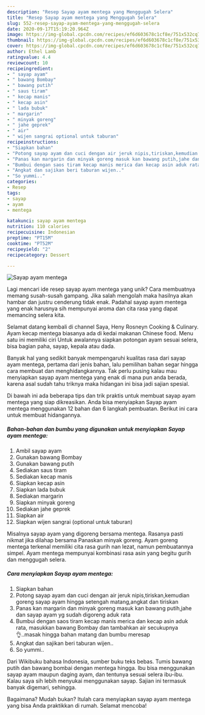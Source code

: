 ```yaml
---
description: "Resep Sayap ayam mentega yang Menggugah Selera"
title: "Resep Sayap ayam mentega yang Menggugah Selera"
slug: 552-resep-sayap-ayam-mentega-yang-menggugah-selera
date: 2020-09-17T15:19:20.964Z
image: https://img-global.cpcdn.com/recipes/ef6d603678c1cf8e/751x532cq70/sayap-ayam-mentega-foto-resep-utama.jpg
thumbnail: https://img-global.cpcdn.com/recipes/ef6d603678c1cf8e/751x532cq70/sayap-ayam-mentega-foto-resep-utama.jpg
cover: https://img-global.cpcdn.com/recipes/ef6d603678c1cf8e/751x532cq70/sayap-ayam-mentega-foto-resep-utama.jpg
author: Ethel Lamb
ratingvalue: 4.4
reviewcount: 10
recipeingredient:
- " sayap ayam"
- " bawang Bombay"
- " bawang putih"
- " saus tiram"
- " kecap manis"
- " kecap asin"
- " lada bubuk"
- " margarin"
- " minyak goreng"
- " jahe geprek"
- " air"
- " wijen sangrai optional untuk taburan"
recipeinstructions:
- "Siapkan bahan"
- "Potong sayap ayam dan cuci dengan air jeruk nipis,tiriskan,kemudian goreng sayap ayam hingga setengah matang,angkat dan tiriskan"
- "Panas kan margarin dan minyak goreng masuk kan bawang putih,jahe dan sayap ayam yg sudah digoreng aduk rata"
- "Bumbui dengan saos tiram kecap manis merica dan kecap asin aduk rata, masukkan bawang Bombay dan tambahkan air secukupnya 👌..masak hingga bahan matang dan bumbu meresap"
- "Angkat dan sajikan beri taburan wijen.."
- "So yummi.."
categories:
- Resep
tags:
- sayap
- ayam
- mentega

katakunci: sayap ayam mentega 
nutrition: 110 calories
recipecuisine: Indonesian
preptime: "PT15M"
cooktime: "PT52M"
recipeyield: "2"
recipecategory: Dessert

---
```



![Sayap ayam mentega](https://img-global.cpcdn.com/recipes/ef6d603678c1cf8e/751x532cq70/sayap-ayam-mentega-foto-resep-utama.jpg)

Lagi mencari ide resep sayap ayam mentega yang unik? Cara membuatnya memang susah-susah gampang. Jika salah mengolah maka hasilnya akan hambar dan justru cenderung tidak enak. Padahal sayap ayam mentega yang enak harusnya sih mempunyai aroma dan cita rasa yang dapat memancing selera kita.

Selamat datang kembali di channel Saya, Heny Rosneyn Cooking &amp; Culinary. Ayam kecap mentega biasanya ada di kedai makanan Chinese food. Menu satu ini memiliki ciri Untuk awalannya siapkan potongan ayam sesuai selera, bisa bagian paha, sayap, kepala atau dada.

Banyak hal yang sedikit banyak mempengaruhi kualitas rasa dari sayap ayam mentega, pertama dari jenis bahan, lalu pemilihan bahan segar hingga cara membuat dan menghidangkannya. Tak perlu pusing kalau mau menyiapkan sayap ayam mentega yang enak di mana pun anda berada, karena asal sudah tahu triknya maka hidangan ini bisa jadi sajian spesial.


Di bawah ini ada beberapa tips dan trik praktis untuk membuat sayap ayam mentega yang siap dikreasikan. Anda bisa menyiapkan Sayap ayam mentega menggunakan 12 bahan dan 6 langkah pembuatan. Berikut ini cara untuk membuat hidangannya.

<!--inarticleads1-->

##### Bahan-bahan dan bumbu yang digunakan untuk menyiapkan Sayap ayam mentega:

1. Ambil  sayap ayam
1. Gunakan  bawang Bombay
1. Gunakan  bawang putih
1. Sediakan  saus tiram
1. Sediakan  kecap manis
1. Siapkan  kecap asin
1. Siapkan  lada bubuk
1. Sediakan  margarin
1. Siapkan  minyak goreng
1. Sediakan  jahe geprek
1. Siapkan  air
1. Siapkan  wijen sangrai (optional untuk taburan)


Misalnya sayap ayam yang digoreng bersama mentega. Rasanya pasti nikmat jika dilahap bersama Panaskan minyak goreng. Ayam goreng mentega terkenal memiliki cita rasa gurih nan lezat, namun pembuatannya simpel. Ayam mentega mempunyai kombinasi rasa asin yang begitu gurih dan menggugah selera. 

<!--inarticleads2-->

##### Cara menyiapkan Sayap ayam mentega:

1. Siapkan bahan
1. Potong sayap ayam dan cuci dengan air jeruk nipis,tiriskan,kemudian goreng sayap ayam hingga setengah matang,angkat dan tiriskan
1. Panas kan margarin dan minyak goreng masuk kan bawang putih,jahe dan sayap ayam yg sudah digoreng aduk rata
1. Bumbui dengan saos tiram kecap manis merica dan kecap asin aduk rata, masukkan bawang Bombay dan tambahkan air secukupnya 👌..masak hingga bahan matang dan bumbu meresap
1. Angkat dan sajikan beri taburan wijen..
1. So yummi..


Dari Wikibuku bahasa Indonesia, sumber buku teks bebas. Tumis bawang putih dan bawang bombai dengan mentega hingga. Ibu bisa menggunakan sayap ayam maupun daging ayam, dan tentunya sesuai selera ibu-ibu. Kalau saya sih lebih menyukai menggunakan sayap. Sajian ini termasuk banyak digemari, sehingga. 

Bagaimana? Mudah bukan? Itulah cara menyiapkan sayap ayam mentega yang bisa Anda praktikkan di rumah. Selamat mencoba!
